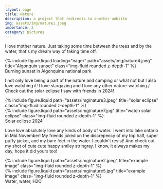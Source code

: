 ```yaml
---
layout: page
title: Nature
description: a project that redirects to another website
img: assets/img/nature1.jpeg
importance: 2
category: pictures
---
```


I love mother nature. Just taking some time between the trees and by the water, that's my dream way of taking time off. 

<div class="row">
    <div class="col-sm mt-3 mt-md-0">
        {% include figure.liquid loading="eager" path="assets/img/nature4.jpeg" title="Algonquin sunset" class="img-fluid rounded z-depth-1" %}
    </div>
</div>
<div class="caption">
    Burning sunset in Algonquine national park
</div>

I not only love being a part of the nature and camping or what not but I also love watching it! I love stargazing and I love any other nature-watching./
Check out the solar eclipse I saw with friends in 2024!


<div class="row justify-content-sm-center">
    <div class="col-sm-4 mt-3 mt-md-0">
        {% include figure.liquid path="assets/img/nature3.jpeg" title="solar eclipse" class="img-fluid rounded z-depth-1" %}
    </div>
    <div class="col-sm-8 mt-3 mt-md-0">
        {% include figure.liquid path="assets/img/nature7.jpg" title="watch solar eclipse" class="img-fluid rounded z-depth-1" %}
    </div>
</div>
<div class="caption">
    Solar eclipse 2024
</div>

Love love absolutely love any kinds of body of water. I went into lake ontario in Mid November! My friends joked on the discrepency of my top half, super puffy jacket, and my bare feet in the water. I couldn't resist! And check out my shot of cute cute happy smiley stringray. I know, it always makes my day, hope it did yours too! 


<div class="row justify-content-sm-center">
    <div class="col-sm-8 mt-3 mt-md-0">
        {% include figure.liquid path="assets/img/nature2.jpeg" title="example image" class="img-fluid rounded z-depth-1" %}
    </div>
    <div class="col-sm-4 mt-3 mt-md-0">
        {% include figure.liquid path="assets/img/nature5.jpg" title="example image" class="img-fluid rounded z-depth-1" %}
    </div>
</div>
<div class="caption">
    Water, water, H2O
</div>


